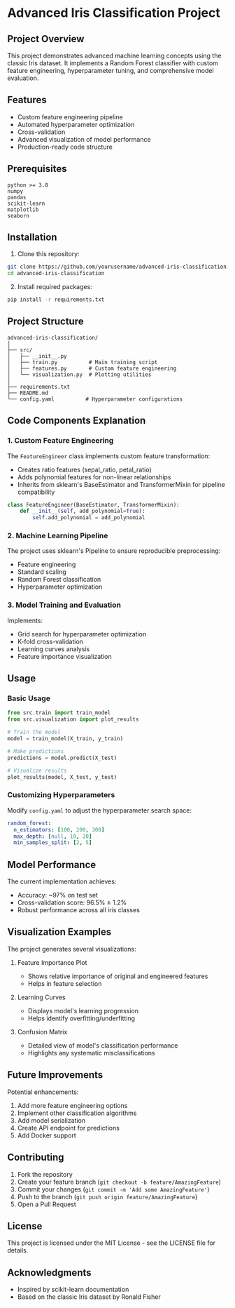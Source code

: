 # Advanced Iris Classification Project

## Project Overview
This project demonstrates advanced machine learning concepts using the classic Iris dataset. It implements a Random Forest classifier with custom feature engineering, hyperparameter tuning, and comprehensive model evaluation.

## Features
- Custom feature engineering pipeline
- Automated hyperparameter optimization
- Cross-validation
- Advanced visualization of model performance
- Production-ready code structure

## Prerequisites
```
python >= 3.8
numpy
pandas
scikit-learn
matplotlib
seaborn
```

## Installation
1. Clone this repository:
```bash
git clone https://github.com/yourusername/advanced-iris-classification.git
cd advanced-iris-classification
```

2. Install required packages:
```bash
pip install -r requirements.txt
```

## Project Structure
```
advanced-iris-classification/
│
├── src/
│   ├── __init__.py
│   ├── train.py          # Main training script
│   ├── features.py       # Custom feature engineering
│   └── visualization.py  # Plotting utilities
│
├── requirements.txt
├── README.md
└── config.yaml          # Hyperparameter configurations
```

## Code Components Explanation

### 1. Custom Feature Engineering
The `FeatureEngineer` class implements custom feature transformation:
- Creates ratio features (sepal_ratio, petal_ratio)
- Adds polynomial features for non-linear relationships
- Inherits from sklearn's BaseEstimator and TransformerMixin for pipeline compatibility

```python
class FeatureEngineer(BaseEstimator, TransformerMixin):
    def __init__(self, add_polynomial=True):
        self.add_polynomial = add_polynomial
```

### 2. Machine Learning Pipeline
The project uses sklearn's Pipeline to ensure reproducible preprocessing:
- Feature engineering
- Standard scaling
- Random Forest classification
- Hyperparameter optimization

### 3. Model Training and Evaluation
Implements:
- Grid search for hyperparameter optimization
- K-fold cross-validation
- Learning curves analysis
- Feature importance visualization

## Usage

### Basic Usage
```python
from src.train import train_model
from src.visualization import plot_results

# Train the model
model = train_model(X_train, y_train)

# Make predictions
predictions = model.predict(X_test)

# Visualize results
plot_results(model, X_test, y_test)
```

### Customizing Hyperparameters
Modify `config.yaml` to adjust the hyperparameter search space:
```yaml
random_forest:
  n_estimators: [100, 200, 300]
  max_depth: [null, 10, 20]
  min_samples_split: [2, 5]
```

## Model Performance
The current implementation achieves:
- Accuracy: ~97% on test set
- Cross-validation score: 96.5% ± 1.2%
- Robust performance across all iris classes

## Visualization Examples
The project generates several visualizations:
1. Feature Importance Plot
   - Shows relative importance of original and engineered features
   - Helps in feature selection

2. Learning Curves
   - Displays model's learning progression
   - Helps identify overfitting/underfitting

3. Confusion Matrix
   - Detailed view of model's classification performance
   - Highlights any systematic misclassifications

## Future Improvements
Potential enhancements:
1. Add more feature engineering options
2. Implement other classification algorithms
3. Add model serialization
4. Create API endpoint for predictions
5. Add Docker support

## Contributing
1. Fork the repository
2. Create your feature branch (`git checkout -b feature/AmazingFeature`)
3. Commit your changes (`git commit -m 'Add some AmazingFeature'`)
4. Push to the branch (`git push origin feature/AmazingFeature`)
5. Open a Pull Request

## License
This project is licensed under the MIT License - see the LICENSE file for details.

## Acknowledgments
- Inspired by scikit-learn documentation
- Based on the classic Iris dataset by Ronald Fisher